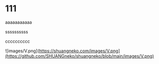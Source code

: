 111
======

aaaaaaaaaaa

ssssssssss

cccccccccc

![images/V.png](https://shuangneko.com/images/V.png](https://github.com/SHUANGneko/shuangneko/blob/main/images/V.png)

